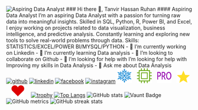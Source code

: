 ![Aspiring Data Analyst ](https://media.licdn.com/dms/image/v2/D4D16AQFgDUnSTsmpIw/profile-displaybackgroundimage-shrink_200_800/B4DZetI0CWGsAY-/0/1750956462457?e=1758758400&v=beta&t=lkE2nfyD3dN4oH3Z6Sl5EIufIr2uRtDuoI32-HUzWfU) ### Hi there 👋, Tanvir Hassan Ruhan #### Aspiring Data Analyst I’m an aspiring Data Analyst with a passion for turning raw data into meaningful insights. Skilled in SQL, Python, R, Power BI, and Excel, I enjoy working on projects related to data visualization, business intelligence, and predictive analysis. Constantly learning and exploring new tools to solve real-world problems through data. Skills: STATISTICS/EXCEL/POWER BI/MYSQL/PYTHON - 🔭 I’m currently working on Linkedin - 🌱 I’m currently learning Data analysis - 👯 I’m looking to collaborate on Github - 🤔 I’m looking for help with I’m looking for help with Improving my skills in Data Analysis - 💬 Ask me about Data Analysis [<img src='https://cdn.jsdelivr.net/npm/simple-icons@3.0.1/icons/github.svg' alt='github' height='40'>](https://github.com/Tanvir-Hassan-Ruhan19) [<img src='https://cdn.jsdelivr.net/npm/simple-icons@3.0.1/icons/linkedin.svg' alt='linkedin' height='40'>](https://www.linkedin.com/in/tanvirhassanruhan/) [<img src='https://cdn.jsdelivr.net/npm/simple-icons@3.0.1/icons/facebook.svg' alt='facebook' height='40'>](https://www.facebook.com/tanvirhasan.ruhan.1) [<img src='https://cdn.jsdelivr.net/npm/simple-icons@3.0.1/icons/instagram.svg' alt='instagram' height='40'>](https://www.instagram.com/tanvir_ruhan/) <a href='https://archiveprogram.github.com/'><img src='https://raw.githubusercontent.com/acervenky/animated-github-badges/master/assets/acbadge.gif' width='40' height='40'></a> <a href='https://docs.github.com/en/developers'><img src='https://raw.githubusercontent.com/acervenky/animated-github-badges/master/assets/devbadge.gif' width='40' height='40'></a> <a href='https://github.com/pricing'><img src='https://raw.githubusercontent.com/acervenky/animated-github-badges/master/assets/pro.gif' width='40' height='40'></a> <a href='https://stars.github.com/'><img src='https://raw.githubusercontent.com/acervenky/animated-github-badges/master/assets/starbadge.gif' width='35' height='35'></a> <a href='https://docs.github.com/en/github/supporting-the-open-source-community-with-github-sponsors'><img src='https://raw.githubusercontent.com/acervenky/animated-github-badges/master/assets/sponsorbadge.gif' width='35' height='35'></a>  [![trophy](https://github-profile-trophy.vercel.app/?username=Tanvir-Hassan-Ruhan19)](https://github.com/ryo-ma/github-profile-trophy) [![Top Langs](https://github-readme-stats.vercel.app/api/top-langs/?username=Tanvir-Hassan-Ruhan19)](https://github.com/anuraghazra/github-readme-stats) ![GitHub stats](https://github-readme-stats.vercel.app/api?username=Tanvir-Hassan-Ruhan19&show_icons=true&count_private=true) ![Vaunt Badge](https://api.vaunt.dev/v1/github/entities/Tanvir-Hassan-Ruhan19/contributions?format=svg&private=true) ![GitHub metrics](https://metrics.lecoq.io/Tanvir-Hassan-Ruhan19) ![GitHub streak stats](https://streak-stats.demolab.com/?user=Tanvir-Hassan-Ruhan19)

